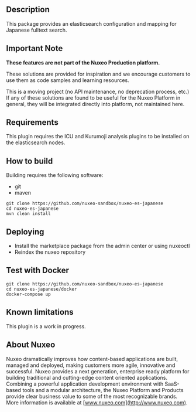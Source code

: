 ## Description
This package provides an elasticsearch configuration and mapping for Japanese fulltext search.

## Important Note

**These features are not part of the Nuxeo Production platform.**

These solutions are provided for inspiration and we encourage customers to use them as code samples and learning resources.

This is a moving project (no API maintenance, no deprecation process, etc.) If any of these solutions are found to be useful for the Nuxeo Platform in general, they will be integrated directly into platform, not maintained here.

## Requirements
This plugin requires the ICU and Kurumoji analysis plugins to be installed on the elasticsearch nodes.

## How to build
Building requires the following software:
- git
- maven

```
git clone https://github.com/nuxeo-sandbox/nuxeo-es-japanese
cd nuxeo-es-japanese
mvn clean install
```

## Deploying
* Install the marketplace package from the admin center or using nuxeoctl
* Reindex the nuxeo repository

## Test with Docker
```
git clone https://github.com/nuxeo-sandbox/nuxeo-es-japanese
cd nuxeo-es-japanese/docker
docker-compose up
```

## Known limitations
This plugin is a work in progress.

## About Nuxeo
Nuxeo dramatically improves how content-based applications are built, managed and deployed, making customers more agile, innovative and successful. Nuxeo provides a next generation, enterprise ready platform for building traditional and cutting-edge content oriented applications. Combining a powerful application development environment with SaaS-based tools and a modular architecture, the Nuxeo Platform and Products provide clear business value to some of the most recognizable brands. More information is available at [www.nuxeo.com](http://www.nuxeo.com).
